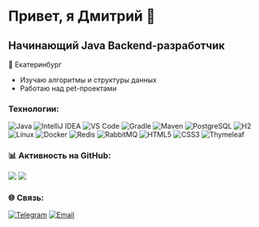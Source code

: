 Привет, я Дмитрий 👋
=======================

Начинающий **Java Backend-разработчик**  
----------------------
📍 Екатеринбург
*  Изучаю алгоритмы и структуры данных
*  Работаю над pet-проектами

### Технологии:

![Java](https://img.shields.io/badge/Java-ED8B00?logo=openjdk&logoColor=white)
![IntelliJ IDEA](https://img.shields.io/badge/IntelliJ_IDEA-000000?logo=intellij-idea&logoColor=white)
![VS Code](https://img.shields.io/badge/VS_Code-007ACC?logo=visual-studio-code&logoColor=white)
![Gradle](https://img.shields.io/badge/Gradle-02303A?logo=gradle&logoColor=white)
![Maven](https://img.shields.io/badge/Apache_Maven-C71A36?logo=apache-maven&logoColor=white)
![PostgreSQL](https://img.shields.io/badge/PostgreSQL-316192?logo=postgresql&logoColor=white)
![H2](https://img.shields.io/badge/H2-000000?logo=h2&logoColor=white)
![Linux](https://img.shields.io/badge/Linux-FCC624?logo=linux&logoColor=black)
![Docker](https://img.shields.io/badge/Docker-2496ED?logo=docker&logoColor=white)
![Redis](https://img.shields.io/badge/Redis-DC382D?logo=redis&logoColor=white)
![RabbitMQ](https://img.shields.io/badge/RabbitMQ-F16738?logo=rabbitmq&logoColor=white)
![HTML5](https://img.shields.io/badge/HTML5-E34F26?logo=html5&logoColor=white)
![CSS3](https://img.shields.io/badge/CSS3-1572B6?logo=css3&logoColor=white)
![Thymeleaf](https://img.shields.io/badge/Thymeleaf-007DAD?logo=thymeleaf&logoColor=white)

### 📊 Активность на GitHub:
![](https://github-readme-stats.vercel.app/api?username=dmv04&show_icons=true&theme=white)
![](https://github-readme-stats.vercel.app/api/top-langs/?username=dmv04&layout=compact&theme=white)

### 🌐 Связь:

[![Telegram](https://img.shields.io/badge/Telegram-26A5E4?logo=telegram&logoColor=white)](https://t.me/DmitryV04)
[![Email](https://img.shields.io/badge/Email-D14836?logo=gmail&logoColor=white)](mailto:verchenko.d.s@mail.ru)
